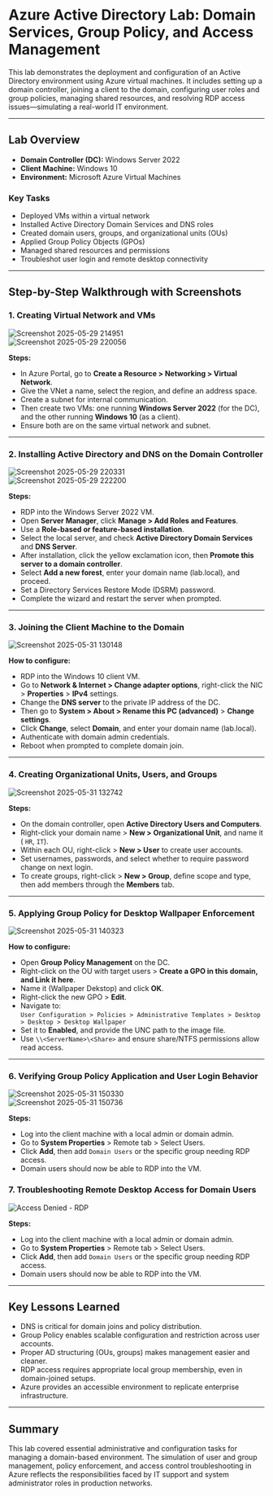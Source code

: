 # Azure Active Directory Lab: Domain Services, Group Policy, and Access Management

This lab demonstrates the deployment and configuration of an Active Directory environment using Azure virtual machines. It includes setting up a domain controller, joining a client to the domain, configuring user roles and group policies, managing shared resources, and resolving RDP access issues—simulating a real-world IT environment.

---

## Lab Overview

- **Domain Controller (DC):** Windows Server 2022  
- **Client Machine:** Windows 10  
- **Environment:** Microsoft Azure Virtual Machines  

### Key Tasks

- Deployed VMs within a virtual network  
- Installed Active Directory Domain Services and DNS roles  
- Created domain users, groups, and organizational units (OUs)  
- Applied Group Policy Objects (GPOs)  
- Managed shared resources and permissions  
- Troubleshot user login and remote desktop connectivity  

---

## Step-by-Step Walkthrough with Screenshots

### 1. Creating Virtual Network and VMs  
![Screenshot 2025-05-29 214951](https://github.com/user-attachments/assets/38c025d1-68d9-4466-b689-36dc067b4ca4)  
![Screenshot 2025-05-29 220056](https://github.com/user-attachments/assets/6202fb73-0788-4828-8a0e-63919bbca709)  

**Steps:**  
- In Azure Portal, go to **Create a Resource > Networking > Virtual Network**.  
- Give the VNet a name, select the region, and define an address space.  
- Create a subnet for internal communication.  
- Then create two VMs: one running **Windows Server 2022** (for the DC), and the other running **Windows 10** (as a client).  
- Ensure both are on the same virtual network and subnet.

---

### 2. Installing Active Directory and DNS on the Domain Controller  
![Screenshot 2025-05-29 220331](https://github.com/user-attachments/assets/32b931d0-7c46-4377-ba3a-ef99c3c8ebf3)  
![Screenshot 2025-05-29 222200](https://github.com/user-attachments/assets/4acad46e-b727-4e64-bb7c-def875f6a708)  

**Steps:**  
- RDP into the Windows Server 2022 VM.  
- Open **Server Manager**, click **Manage > Add Roles and Features**.  
- Use a **Role-based or feature-based installation**.  
- Select the local server, and check **Active Directory Domain Services** and **DNS Server**.  
- After installation, click the yellow exclamation icon, then **Promote this server to a domain controller**.  
- Select **Add a new forest**, enter your domain name (lab.local), and proceed.  
- Set a Directory Services Restore Mode (DSRM) password.  
- Complete the wizard and restart the server when prompted.

---

### 3. Joining the Client Machine to the Domain  
![Screenshot 2025-05-31 130148](https://github.com/user-attachments/assets/ab1bc696-2b98-4aa4-a858-8b4954182d41)  

**How to configure:**  
- RDP into the Windows 10 client VM.  
- Go to **Network & Internet > Change adapter options**, right-click the NIC > **Properties** > **IPv4** settings.  
- Change the **DNS server** to the private IP address of the DC.  
- Then go to **System > About > Rename this PC (advanced)** > **Change settings**.  
- Click **Change**, select **Domain**, and enter your domain name (lab.local).  
- Authenticate with domain admin credentials.  
- Reboot when prompted to complete domain join.

---

### 4. Creating Organizational Units, Users, and Groups  
![Screenshot 2025-05-31 132742](https://github.com/user-attachments/assets/72eab8ce-cc87-4ffb-af1b-3716971c321f)  

**Steps:**  
- On the domain controller, open **Active Directory Users and Computers**.  
- Right-click your domain name > **New > Organizational Unit**, and name it ( `HR`, `IT`).  
- Within each OU, right-click > **New > User** to create user accounts.  
- Set usernames, passwords, and select whether to require password change on next login.  
- To create groups, right-click > **New > Group**, define scope and type, then add members through the **Members** tab.

---

### 5. Applying Group Policy for Desktop Wallpaper Enforcement  
![Screenshot 2025-05-31 140323](https://github.com/user-attachments/assets/522b8720-7da6-4909-a356-355a3144caba)  

**How to configure:**  
- Open **Group Policy Management** on the DC.  
- Right-click on the OU with target users > **Create a GPO in this domain, and Link it here**.  
- Name it (Wallpaper Dekstop) and click **OK**.  
- Right-click the new GPO > **Edit**.  
- Navigate to:  
  `User Configuration > Policies > Administrative Templates > Desktop > Desktop > Desktop Wallpaper`  
- Set it to **Enabled**, and provide the UNC path to the image file.  
- Use `\\<ServerName>\<Share>` and ensure share/NTFS permissions allow read access.

---

### 6. Verifying Group Policy Application and User Login Behavior  
![Screenshot 2025-05-31 150330](https://github.com/user-attachments/assets/bd389de9-6bd6-4e83-8cac-79139a675f39)  
![Screenshot 2025-05-31 150736](https://github.com/user-attachments/assets/b5f22c86-643c-4475-893a-8ac1804882d3)  

**Steps:**  
- Log into the client machine with a local admin or domain admin.  
- Go to **System Properties** > Remote tab > Select Users.  
- Click **Add**, then add `Domain Users` or the specific group needing RDP access.  
- Domain users should now be able to RDP into the VM.  

### 7. Troubleshooting Remote Desktop Access for Domain Users  
![Access Denied - RDP](https://github.com/user-attachments/assets/a39aedec-02db-4b9b-b297-7d42454df0a8)  

**Steps:**  
- Log into the client machine with a local admin or domain admin.  
- Go to **System Properties** > Remote tab > Select Users.  
- Click **Add**, then add `Domain Users` or the specific group needing RDP access.  
- Domain users should now be able to RDP into the VM.  

---

## Key Lessons Learned

- DNS is critical for domain joins and policy distribution.  
- Group Policy enables scalable configuration and restriction across user accounts.  
- Proper AD structuring (OUs, groups) makes management easier and cleaner.  
- RDP access requires appropriate local group membership, even in domain-joined setups.  
- Azure provides an accessible environment to replicate enterprise infrastructure.  

---

## Summary

This lab covered essential administrative and configuration tasks for managing a domain-based environment. The simulation of user and group management, policy enforcement, and access control troubleshooting in Azure reflects the responsibilities faced by IT support and system administrator roles in production networks.
